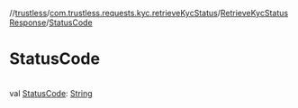 //[trustless](../../../index.md)/[com.trustless.requests.kyc.retrieveKycStatus](../index.md)/[RetrieveKycStatusResponse](index.md)/[StatusCode](-status-code.md)

# StatusCode

\
val [StatusCode](-status-code.md): [String](https://kotlinlang.org/api/latest/jvm/stdlib/kotlin/-string/index.html)
